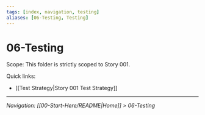 ```yaml
---
tags: [index, navigation, testing]
aliases: [06-Testing, Testing]
---
```


# 06-Testing

Scope: This folder is strictly scoped to Story 001.

Quick links:
- [[Test Strategy|Story 001 Test Strategy]]

---
*Navigation: [[00-Start-Here/README|Home]] > 06-Testing*
